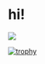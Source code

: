 # hi!

[![](https://gh-readme-profile.vercel.app/api?username=nnmrts&theme=github_dark_dimmed)](https://github.com/FajarKim/github-readme-profile)

[![trophy](https://github-profile-trophy.vercel.app/?username=nnmrts&theme=onedark)](https://github.com/ryo-ma/github-profile-trophy)
